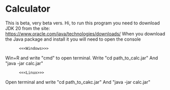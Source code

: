 # Calculator
This is beta, very beta vers.
Hi, to run this program you need to download JDK 20 from the site: https://www.oracle.com/java/technologies/downloads/
When you download the Java package and install it you will need to open the console

          <<<Windows>>>
Win+R and write "cmd" to open terminal.
Write "cd path_to_calc.jar"
And "java -jar calc.jar"

          <<<Linux>>>
Open terminal and write "cd path_to_cakc.jar"
And "java -jar calc.jar"
